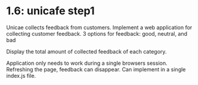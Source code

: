 # 1.6: unicafe step1
Unicae collects feedback from customers.
Implement a web application for collecting customer feedback.
3 options for feedback: good, neutral, and bad

Display the total amount of collected feedback of each category.

Application only needs to work during a single browsers session.
Refreshing the page, feedback can disappear.
Can implement in a single index.js file.